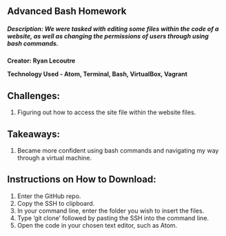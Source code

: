 ## Advanced Bash Homework

##### Description: We were tasked with editing some files within the code of a website, as well as changing the permissions of users through using bash commands.
**Creator: Ryan Lecoutre**

**Technology Used - Atom, Terminal, Bash, VirtualBox, Vagrant**

## Challenges:

1. Figuring out how to access the site file within the website files.

## Takeaways:

1. Became more confident using bash commands and navigating my way through a virtual machine.


## Instructions on How to Download:
1. Enter the GitHub repo.
2. Copy the SSH to clipboard.
3. In your command line, enter the folder you wish to insert the files.
4. Type ‘git clone’ followed by pasting the SSH into the command line.
5. Open the code in your chosen text editor, such as Atom.
